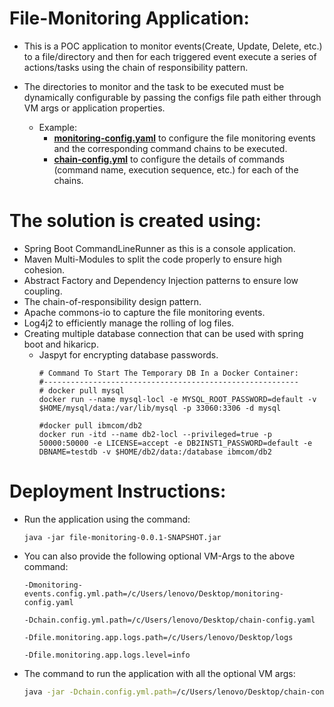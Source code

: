 # File-Monitoring Application:

- This is a POC application to monitor events(Create, Update, Delete, etc.) to a file/directory and then for each triggered event
execute a series of actions/tasks using the chain of responsibility pattern.

- The directories to monitor and the task to be executed must be dynamically configurable by passing the configs file path either
through VM args or application properties.
  - Example: 
    - **[monitoring-config.yaml](application/src/main/resources/monitoring/monitoring-config.yaml)** to configure the file monitoring events and the corresponding command chains to be executed.
    - **[chain-config.yml](chain-catalog/src/main/resources/chain/chain-config.yml)** to configure the details of commands (command name, execution sequence, etc.) for each of the chains. 

# The solution is created using:
- Spring Boot CommandLineRunner as this is a console application.
- Maven Multi-Modules to split the code properly to ensure high cohesion.
- Abstract Factory and Dependency Injection patterns to ensure low coupling.
- The chain-of-responsibility design pattern.
- Apache commons-io to capture the file monitoring events.
- Log4j2 to efficiently manage the rolling of log files.
- Creating multiple database connection that can be used with spring boot and hikaricp.
  - Jaspyt for encrypting database passwords.
    ```shell
    # Command To Start The Temporary DB In a Docker Container:
    #---------------------------------------------------------
    # docker pull mysql
    docker run --name mysql-locl -e MYSQL_ROOT_PASSWORD=default -v $HOME/mysql/data:/var/lib/mysql -p 33060:3306 -d mysql
    
    #docker pull ibmcom/db2
    docker run -itd --name db2-locl --privileged=true -p 50000:50000 -e LICENSE=accept -e DB2INST1_PASSWORD=default -e DBNAME=testdb -v $HOME/db2/data:/database ibmcom/db2
    ```
    
    
# Deployment Instructions:

- Run the application using the command: 
  ```
  java -jar file-monitoring-0.0.1-SNAPSHOT.jar
  ```

- You can also provide the following optional VM-Args to the above command:
   ``` 
   -Dmonitoring-events.config.yml.path=/c/Users/lenovo/Desktop/monitoring-config.yaml
   ```
   ```
   -Dchain.config.yml.path=/c/Users/lenovo/Desktop/chain-config.yaml
   ```
   ```
   -Dfile.monitoring.app.logs.path=/c/Users/lenovo/Desktop/logs
   ```
   ```
   -Dfile.monitoring.app.logs.level=info
   ```

- The command to run the application with all the optional VM args:
  ```bash
  java -jar -Dchain.config.yml.path=/c/Users/lenovo/Desktop/chain-config.yaml -Dmonitoring-events.config.yml.path=/c/Users/lenovo/Desktop/monitoring-config.yaml -Dfile.monitoring.app.logs.path=/c/Users/lenovo/Desktop/logs -Dfile.monitoring.app.logs.level=info file-monitoring-0.0.1-SNAPSHOT.jar
  ```


